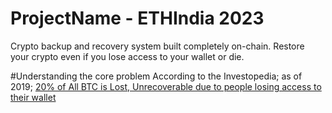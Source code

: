 # ProjectName - ETHIndia 2023
Crypto backup and recovery system built completely on-chain.
Restore your crypto even if you lose access to your wallet or die.

#Understanding the core problem
According to the Investopedia; as of 2019; [20% of All BTC is Lost, Unrecoverable due to people losing access to their wallet](https://www.investopedia.com/news/20-all-btc-lost-unrecoverable-study-shows/)
